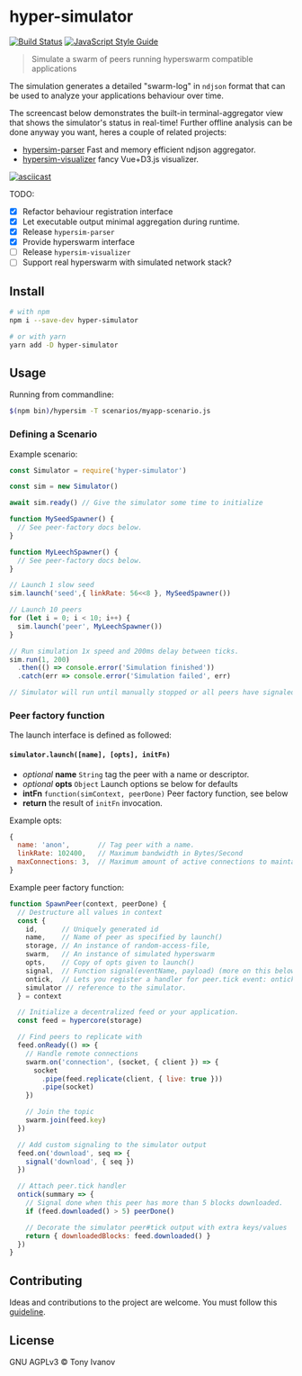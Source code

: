 # hyper-simulator

[![Build Status](https://travis-ci.org/decentstack/hyper-simulator.svg?branch=master)](https://travis-ci.org/decentstack/hyper-simulator)
[![JavaScript Style Guide](https://img.shields.io/badge/code_style-standard-brightgreen.svg)](https://standardjs.com)

> Simulate a swarm of peers running hyperswarm compatible applications

The simulation generates a detailed "swarm-log" in `ndjson` format that can be used to analyze your applications
behaviour over time.

The screencast below demonstrates the built-in terminal-aggregator view that
shows the simulator's status in real-time! Further offline analysis can be done anyway you want, heres
a couple of related projects:

- [hypersim-parser](https://github.com/decentstack/hypersim-parser) Fast and memory efficient ndjson aggregator.
- [hypersim-visualizer](https://github.com/decentstack/hypersim-visualizer) fancy Vue+D3.js visualizer.

[![asciicast](https://asciinema.org/a/292026.svg)](https://asciinema.org/a/292026)

TODO:

- [x] Refactor behaviour registration interface
- [x] Let executable output minimal aggregation during runtime.
- [x] Release `hypersim-parser`
- [x] Provide hyperswarm interface
- [ ] Release `hypersim-visualizer`
- [ ] Support real hyperswarm with simulated network stack?

## <a name="install"></a> Install

```bash
# with npm
npm i --save-dev hyper-simulator

# or with yarn
yarn add -D hyper-simulator

```

## <a name="usage"></a> Usage

Running from commandline:

```bash
$(npm bin)/hypersim -T scenarios/myapp-scenario.js
```

### Defining a Scenario

Example scenario:
```js
const Simulator = require('hyper-simulator')

const sim = new Simulator()

await sim.ready() // Give the simulator some time to initialize

function MySeedSpawner() {
  // See peer-factory docs below.
}

function MyLeechSpawner() {
  // See peer-factory docs below.
}

// Launch 1 slow seed
sim.launch('seed',{ linkRate: 56<<8 }, MySeedSpawner())

// Launch 10 peers
for (let i = 0; i < 10; i++) {
  sim.launch('peer', MyLeechSpawner())
}

// Run simulation 1x speed and 200ms delay between ticks.
sim.run(1, 200)
  .then(() => console.error('Simulation finished'))
  .catch(err => console.error('Simulation failed', err)

// Simulator will run until manually stopped or all peers have signaled that they're done.
```

### Peer factory function

The launch interface is defined as followed:

#### `simulator.launch([name], [opts], initFn)`

- _optional_ **name** `String` tag the peer with a name or descriptor.
- _optional_ **opts** `Object` Launch options se below for defaults
- **intFn** `function(simContext, peerDone)` Peer factory function, see below
- **return** the result of `initFn` invocation.

Example opts:
```js
{
  name: 'anon',       // Tag peer with a name.
  linkRate: 102400,   // Maximum bandwidth in Bytes/Second
  maxConnections: 3,  // Maximum amount of active connections to maintain.
}
```

Example peer factory function:
```js
function SpawnPeer(context, peerDone) {
  // Destructure all values in context
  const {
    id,      // Uniquely generated id
    name,    // Name of peer as specified by launch()
    storage, // An instance of random-access-file,
    swarm,   // An instance of simulated hyperswarm
    opts,    // Copy of opts given to launch()
    signal,  // Function signal(eventName, payload) (more on this below)
    ontick,  // Lets you register a handler for peer.tick event: ontick(myHandlerFun)
    simulator // reference to the simulator.
  } = context

  // Initialize a decentralized feed or your application.
  const feed = hypercore(storage)

  // Find peers to replicate with
  feed.onReady(() => {
    // Handle remote connections
    swarm.on('connection', (socket, { client }) => {
      socket
        .pipe(feed.replicate(client, { live: true }))
        .pipe(socket)
    })

    // Join the topic
    swarm.join(feed.key)
  })

  // Add custom signaling to the simulator output
  feed.on('download', seq => {
    signal('download', { seq })
  })

  // Attach peer.tick handler
  ontick(summary => {
    // Signal done when this peer has more than 5 blocks downloaded.
    if (feed.downloaded() > 5) peerDone()

    // Decorate the simulator peer#tick output with extra keys/values
    return { downloadedBlocks: feed.downloaded() }
  })
}

```

## <a name="contribute"></a> Contributing

Ideas and contributions to the project are welcome. You must follow this [guideline](https://github.com/decentstack/hyper-simulator/blob/master/CONTRIBUTING.md).

## License

GNU AGPLv3 © Tony Ivanov
